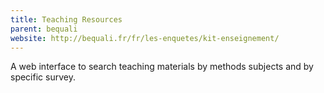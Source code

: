 ```yaml
---
title: Teaching Resources
parent: bequali
website: http://bequali.fr/fr/les-enquetes/kit-enseignement/
---
```


A web interface to search teaching materials by methods subjects and by specific survey.
